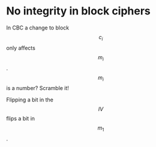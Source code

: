 ---
---
# No integrity in block ciphers

In CBC a change to block $$c_i$$ only affects $$m_i$$.
$$m_i$$ is a number? Scramble it!

Flipping a bit in the $$IV$$ flips a bit in $$m_1$$.
